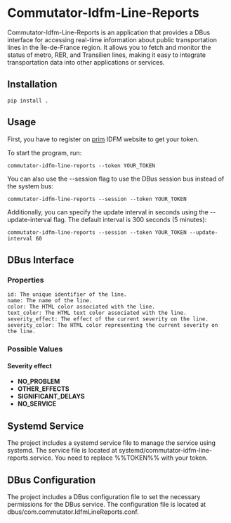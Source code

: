 # Commutator-Idfm-Line-Reports

Commutator-Idfm-Line-Reports is an application that provides a DBus interface for accessing real-time information about public transportation lines in the Île-de-France region. It allows you to fetch and monitor the status of metro, RER, and Transilien lines, making it easy to integrate transportation data into other applications or services.

## Installation

	pip install .

## Usage

First, you have to register on [prim](https://prim.iledefrance-mobilites.fr) IDFM website to get your token.

To start the program, run:

	commutator-idfm-line-reports --token YOUR_TOKEN
	
You can also use the --session flag to use the DBus session bus instead of the system bus:

	commutator-idfm-line-reports --session --token YOUR_TOKEN
	
Additionally, you can specify the update interval in seconds using the --update-interval flag. The default interval is 300 seconds (5 minutes):

	commutator-idfm-line-reports --session --token YOUR_TOKEN --update-interval 60

## DBus Interface

### Properties

    id: The unique identifier of the line.
    name: The name of the line.
    color: The HTML color associated with the line.
    text_color: The HTML text color associated with the line.
    severity_effect: The effect of the current severity on the line.
    severity_color: The HTML color representing the current severity on the line.

### Possible Values

#### **Severity effect**

- **NO_PROBLEM**
- **OTHER_EFFECTS**
- **SIGNIFICANT_DELAYS**
- **NO_SERVICE**

## Systemd Service

The project includes a systemd service file to manage the service using systemd. The service file is located at systemd/commutator-idfm-line-reports.service. You need to replace %%TOKEN%% with your token.

## DBus Configuration

The project includes a DBus configuration file to set the necessary permissions for the DBus service. The configuration file is located at dbus/com.commutator.IdfmLineReports.conf.
